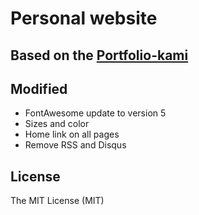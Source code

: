 # Personal website

## Based on the [Portfolio-kami](https://github.com/Bloc/portfolio-kami)

## Modified
- FontAwesome update to version 5
- Sizes and color
- Home link on all pages
- Remove RSS and Disqus

## License
The MIT License (MIT)
